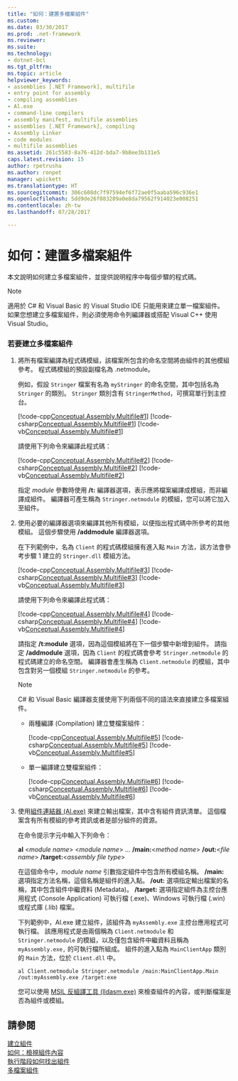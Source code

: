 ```yaml
---
title: "如何：建置多檔案組件"
ms.custom: 
ms.date: 03/30/2017
ms.prod: .net-framework
ms.reviewer: 
ms.suite: 
ms.technology:
- dotnet-bcl
ms.tgt_pltfrm: 
ms.topic: article
helpviewer_keywords:
- assemblies [.NET Framework], multifile
- entry point for assembly
- compiling assemblies
- Al.exe
- command-line compilers
- assembly manifest, multifile assemblies
- assemblies [.NET Framework], compiling
- Assembly Linker
- code modules
- multifile assemblies
ms.assetid: 261c5583-8a76-412d-bda7-9b8ee3b131e5
caps.latest.revision: 15
author: rpetrusha
ms.author: ronpet
manager: wpickett
ms.translationtype: HT
ms.sourcegitcommit: 306c608dc7f97594ef6f72ae0f5aaba596c936e1
ms.openlocfilehash: 5dd9de26f083209a0e8da79562f914023e008251
ms.contentlocale: zh-tw
ms.lasthandoff: 07/28/2017

---
```

# 如何：建置多檔案組件
本文說明如何建立多檔案組件，並提供說明程序中每個步驟的程式碼。  
  
> [!NOTE]
>  適用於 C\# 和 Visual Basic 的 Visual Studio IDE 只能用來建立單一檔案組件。  如果您想建立多檔案組件，則必須使用命令列編譯器或搭配 Visual C\+\+ 使用 Visual Studio。  
  
### 若要建立多檔案組件  
  
1.  將所有檔案編譯為程式碼模組，該檔案所包含的命名空間將由組件的其他模組參考。  程式碼模組的預設副檔名為 .netmodule。  
  
     例如，假設 `Stringer` 檔案有名為 `myStringer` 的命名空間，其中包括名為 `Stringer` 的類別。  `Stringer` 類別含有 `StringerMethod`，可撰寫單行到主控台。  
  
     [!code-cpp[Conceptual.Assembly.Multifile#1](../../../samples/snippets/cpp/VS_Snippets_CLR/conceptual.assembly.multifile/cpp/stringer.cpp#1)]
     [!code-csharp[Conceptual.Assembly.Multifile#1](../../../samples/snippets/csharp/VS_Snippets_CLR/conceptual.assembly.multifile/cs/stringer.cs#1)]
     [!code-vb[Conceptual.Assembly.Multifile#1](../../../samples/snippets/visualbasic/VS_Snippets_CLR/conceptual.assembly.multifile/vb/stringer.vb#1)]  
  
     請使用下列命令來編譯此程式碼：  
  
     [!code-cpp[Conceptual.Assembly.Multifile#2](../../../samples/snippets/cpp/VS_Snippets_CLR/conceptual.assembly.multifile/cpp/stringer.cpp#2)]
     [!code-csharp[Conceptual.Assembly.Multifile#2](../../../samples/snippets/csharp/VS_Snippets_CLR/conceptual.assembly.multifile/cs/stringer.cs#2)]
     [!code-vb[Conceptual.Assembly.Multifile#2](../../../samples/snippets/visualbasic/VS_Snippets_CLR/conceptual.assembly.multifile/vb/stringer.vb#2)]  
  
     指定 *module* 參數時使用 **\/t:** 編譯器選項，表示應將檔案編譯成模組，而非編譯成組件。  編譯器可產生稱為 `Stringer.netmodule` 的模組，您可以將它加入至組件。  
  
2.  使用必要的編譯器選項來編譯其他所有模組，以便指出程式碼中所參考的其他模組。  這個步驟使用 **\/addmodule** 編譯器選項。  
  
     在下列範例中，名為 `Client` 的程式碼模組擁有進入點 `Main` 方法，該方法會參考步驟 1 建立的 `Stringer.dll` 模組方法。  
  
     [!code-cpp[Conceptual.Assembly.Multifile#3](../../../samples/snippets/cpp/VS_Snippets_CLR/conceptual.assembly.multifile/cpp/client.cpp#3)]
     [!code-csharp[Conceptual.Assembly.Multifile#3](../../../samples/snippets/csharp/VS_Snippets_CLR/conceptual.assembly.multifile/cs/client.cs#3)]
     [!code-vb[Conceptual.Assembly.Multifile#3](../../../samples/snippets/visualbasic/VS_Snippets_CLR/conceptual.assembly.multifile/vb/client.vb#3)]  
  
     請使用下列命令來編譯此程式碼：  
  
     [!code-cpp[Conceptual.Assembly.Multifile#4](../../../samples/snippets/cpp/VS_Snippets_CLR/conceptual.assembly.multifile/cpp/client.cpp#4)]
     [!code-csharp[Conceptual.Assembly.Multifile#4](../../../samples/snippets/csharp/VS_Snippets_CLR/conceptual.assembly.multifile/cs/client.cs#4)]
     [!code-vb[Conceptual.Assembly.Multifile#4](../../../samples/snippets/visualbasic/VS_Snippets_CLR/conceptual.assembly.multifile/vb/client.vb#4)]  
  
     請指定 **\/t:module** 選項，因為這個模組將在下一個步驟中新增到組件。  請指定 **\/addmodule** 選項，因為 `Client` 的程式碼會參考 `Stringer.netmodule` 的程式碼建立的命名空間。  編譯器會產生稱為 `Client.netmodule` 的模組，其中包含對另一個模組 `Stringer.netmodule` 的參考。  
  
    > [!NOTE]
    >  C\# 和 Visual Basic 編譯器支援使用下列兩個不同的語法來直接建立多檔案組件。  
    >   
    >  -   兩種編譯 \(Compilation\) 建立雙檔案組件：  
    >   
    >      [!code-cpp[Conceptual.Assembly.Multifile#5](../../../samples/snippets/cpp/VS_Snippets_CLR/conceptual.assembly.multifile/cpp/client.cpp#5)]
      [!code-csharp[Conceptual.Assembly.Multifile#5](../../../samples/snippets/csharp/VS_Snippets_CLR/conceptual.assembly.multifile/cs/client.cs#5)]
      [!code-vb[Conceptual.Assembly.Multifile#5](../../../samples/snippets/visualbasic/VS_Snippets_CLR/conceptual.assembly.multifile/vb/client.vb#5)]  
    > -   單一編譯建立雙檔案組件：  
    >   
    >      [!code-cpp[Conceptual.Assembly.Multifile#6](../../../samples/snippets/cpp/VS_Snippets_CLR/conceptual.assembly.multifile/cpp/client.cpp#6)]
      [!code-csharp[Conceptual.Assembly.Multifile#6](../../../samples/snippets/csharp/VS_Snippets_CLR/conceptual.assembly.multifile/cs/client.cs#6)]
      [!code-vb[Conceptual.Assembly.Multifile#6](../../../samples/snippets/visualbasic/VS_Snippets_CLR/conceptual.assembly.multifile/vb/client.vb#6)]  
  
3.  使用[組件連結器 \(Al.exe\)](../../../docs/framework/tools/al-exe-assembly-linker.md) 來建立輸出檔案，其中含有組件資訊清單。  這個檔案含有所有模組的參考資訊或者是部分組件的資源。  
  
     在命令提示字元中輸入下列命令：  
  
     **al** \<*module name*\> \<*module name*\> … **\/main:**\<*method name*\> **\/out:**\<*file name*\> **\/target:**\<*assembly file type*\>  
  
     在這個命令中，*module name* 引數指定組件中包含所有模組名稱。  **\/main:** 選項指定方法名稱，這個名稱是組件的進入點。  **\/out:** 選項指定輸出檔案的名稱，其中包含組件中繼資料 \(Metadata\)。  **\/target:** 選項指定組件為主控台應用程式 \(Console Application\) 可執行檔 \(.exe\)、Windows 可執行檔 \(.win\) 或程式庫 \(.lib\) 檔案。  
  
     下列範例中，Al.exe 建立組件，該組件為 `myAssembly.exe` 主控台應用程式可執行檔。  該應用程式是由兩個稱為 `Client.netmodule` 和 `Stringer.netmodule` 的模組，以及僅包含組件中繼資料且稱為 `myAssembly.exe,`  的可執行檔所組成。  組件的進入點為 `MainClientApp` 類別的 `Main` 方法，位於 `Client.dll` 中。  
  
    ```  
    al Client.netmodule Stringer.netmodule /main:MainClientApp.Main /out:myAssembly.exe /target:exe   
    ```  
  
     您可以使用 [MSIL 反組譯工具 \(Ildasm.exe\)](../../../docs/framework/tools/ildasm-exe-il-disassembler.md) 來檢查組件的內容，或判斷檔案是否為組件或模組。  
  
## 請參閱  
 [建立組件](../../../docs/framework/app-domains/create-assemblies.md)   
 [如何：檢視組件內容](../../../docs/framework/app-domains/how-to-view-assembly-contents.md)   
 [執行階段如何找出組件](../../../docs/framework/deployment/how-the-runtime-locates-assemblies.md)   
 [多檔案組件](../../../docs/framework/app-domains/multifile-assemblies.md)

